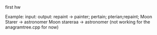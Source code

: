first hw

Example:
input:            output:
repaint -> painter; pertain; pterian;repaint;
Moon Starer -> astronomer
Moon stareraa -> astronomer (not working for the anagramtree.cpp for now)
